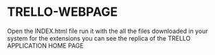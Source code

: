 # TRELLO-WEBPAGE
Open the INDEX.html file 
run it with the all the files downloaded in your system for the extensions
you can see the replica of the TRELLO APPLICATION HOME PAGE
